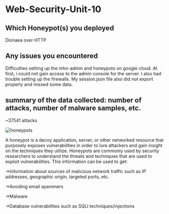 # Web-Security-Unit-10
## Which Honeypot(s) you deployed

Dionaea over HTTP

## Any issues you encountered

Difficulties setting up the mhn-admin and honeypots on google cloud. At first, i could not gain access to the admin console for the server. I also had trouble setting up the firewalls. My session.json file also did not export properly and missed some data. 

## summary of the data collected: number of attacks, number of malware samples, etc.

~37541 attacks

![honeypots](https://user-images.githubusercontent.com/25422131/57057222-305ebf80-6c75-11e9-9942-51ec31a93224.gif)

A honeypot is a decoy application, server, or other networked resource that purposely exposes vulnerabilities in order to lure attackers and gain insight on the techniques they utilize. Honeypots are commonly used by security researchers to understand the threats and techniques that are used to exploit vulnerabilities. This information can be used to get:

->Information about sources of malicious network traffic such as IP addresses, geographic origin, targeted ports, etc.

->Avoiding email spammers

->Malware 

->Database vulnerabilities such as SQLI techniques/injections
